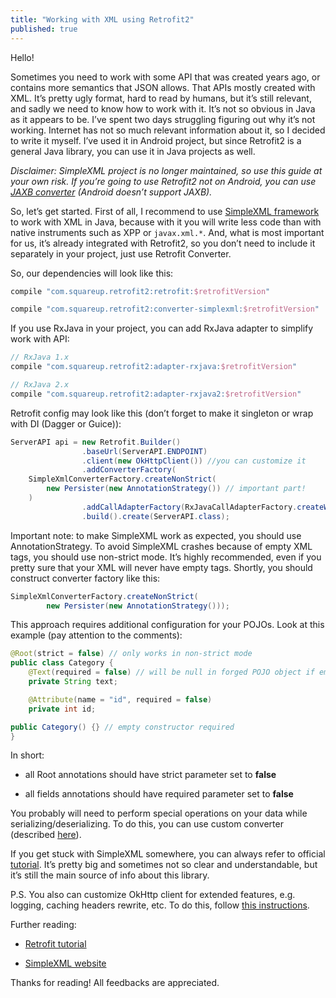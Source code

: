 ```yaml
---
title: "Working with XML using Retrofit2"
published: true
---
```


Hello!

Sometimes you need to work with some API that was created years ago, or contains more semantics that JSON allows. That APIs mostly created with XML. It’s pretty ugly format, hard to read  by humans, but it’s still relevant, and sadly we need to know how to work with it. It’s not so obvious in Java as it appears to be. I’ve spent two days struggling figuring out why it’s not working. Internet has not so much relevant information about it, so I decided to write it myself. I’ve used it in Android project, but since Retrofit2 is a general Java library, you can use it in Java projects as well.

*Disclaimer: SimpleXML project is no longer maintained, so use this guide at your own risk. If you’re going to use Retrofit2 not on Android, you can use [JAXB converter](https://github.com/square/retrofit/tree/master/retrofit-converters/jaxb) (Android doesn’t support JAXB).*

So, let’s get started. First of all, I recommend to use [SimpleXML framework](http://simple.sourceforge.net) to work with XML in Java, because with it you will write less code than with native instruments such as XPP or `javax.xml.*`. And, what is most important for us, it’s already integrated with Retrofit2, so you don’t need to include it separately in your project, just use Retrofit Converter.

So, our dependencies will look like this:

```groovy
compile "com.squareup.retrofit2:retrofit:$retrofitVersion"

compile "com.squareup.retrofit2:converter-simplexml:$retrofitVersion"
```

If you use RxJava in your project, you can add RxJava adapter to simplify work with API:

```groovy
// RxJava 1.x
compile "com.squareup.retrofit2:adapter-rxjava:$retrofitVersion"

// RxJava 2.x
compile "com.squareup.retrofit2:adapter-rxjava2:$retrofitVersion"
```

Retrofit config may look like this (don’t forget to make it singleton or wrap with DI (Dagger or Guice)):

```java
ServerAPI api = new Retrofit.Builder()
                .baseUrl(ServerAPI.ENDPOINT)
                .client(new OkHttpClient()) //you can customize it
                .addConverterFactory(
    SimpleXmlConverterFactory.createNonStrict(
        new Persister(new AnnotationStrategy()) // important part!
    )
                .addCallAdapterFactory(RxJavaCallAdapterFactory.createWithScheduler(Schedulers.io())) // rx stuff
                .build().create(ServerAPI.class);
```

Important note: to make SimpleXML work as expected, you should use AnnotationStrategy. To avoid SimpleXML crashes because of empty XML tags, you should use non-strict mode. It’s highly recommended, even if you pretty sure that your XML will never have empty tags. Shortly, you should construct converter factory like this:

```java
SimpleXmlConverterFactory.createNonStrict(
        new Persister(new AnnotationStrategy()));
```

This approach requires additional configuration for your POJOs. Look at this example (pay attention to the comments):

```java
@Root(strict = false) // only works in non-strict mode
public class Category {
    @Text(required = false) // will be null in forged POJO object if empty
    private String text;

    @Attribute(name = "id", required = false)
    private int id;

public Category() {} // empty constructor required
}
```

In short:

* all Root annotations should have strict parameter set to **false**

* all fields annotations should have required parameter set to **false**

You probably will need to perform special operations on your data while serializing/deserializing. To do this, you can use custom converter (described [here](http://simple.sourceforge.net/download/stream/doc/tutorial/tutorial.php#converters)).

If you get stuck with SimpleXML somewhere, you can always refer to official [tutorial](http://simple.sourceforge.net/download/stream/doc/tutorial/tutorial.php). It’s pretty big and sometimes not so clear and understandable, but it’s still the main source of info about this library.

P.S. You also can customize OkHttp client for extended features, e.g. logging, caching headers rewrite, etc. To do this, follow [this instructions](https://github.com/square/okhttp/wiki/Recipes).

Further reading:

* [Retrofit tutorial](http://square.github.io/retrofit/)

* [SimpleXML website](http://simple.sourceforge.net/)

Thanks for reading! All feedbacks are appreciated.
